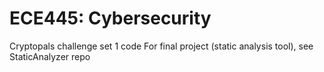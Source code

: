 # ECE445: Cybersecurity
Cryptopals challenge set 1 code
For final project (static analysis tool), see StaticAnalyzer repo
